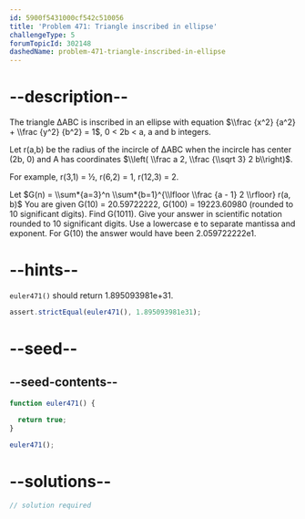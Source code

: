 ```yaml
---
id: 5900f5431000cf542c510056
title: 'Problem 471: Triangle inscribed in ellipse'
challengeType: 5
forumTopicId: 302148
dashedName: problem-471-triangle-inscribed-in-ellipse
---
```


# --description--

The triangle ΔABC is inscribed in an ellipse with equation $\\frac {x^2} {a^2} + \\frac {y^2} {b^2} = 1$, 0 &lt; 2b &lt; a, a and b integers.

Let r(a,b) be the radius of the incircle of ΔABC when the incircle has center (2b, 0) and A has coordinates $\\left( \\frac a 2, \\frac {\\sqrt 3} 2 b\\right)$.

For example, r(3,1) = ½, r(6,2) = 1, r(12,3) = 2.

Let $G(n) = \\sum*{a=3}^n \\sum*{b=1}^{\\lfloor \\frac {a - 1} 2 \\rfloor} r(a, b)$ You are given G(10) = 20.59722222, G(100) = 19223.60980 (rounded to 10 significant digits). Find G(1011). Give your answer in scientific notation rounded to 10 significant digits. Use a lowercase e to separate mantissa and exponent. For G(10) the answer would have been 2.059722222e1.

# --hints--

`euler471()` should return 1.895093981e+31.

```js
assert.strictEqual(euler471(), 1.895093981e31);
```

# --seed--

## --seed-contents--

```js
function euler471() {

  return true;
}

euler471();
```

# --solutions--

```js
// solution required
```
